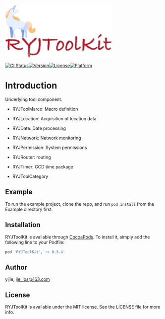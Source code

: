 ![icon_titile](https://github.com/developRen/RYJToolKit/blob/main/icon_titile.png?raw=true)



[![CI Status](https://img.shields.io/travis/developRen/RYJToolKit.svg?style=flat)](https://travis-ci.org/developRen/RYJToolKit)[![Version](https://img.shields.io/cocoapods/v/RYJToolKit.svg?style=flat)](https://cocoapods.org/pods/RYJToolKit)[![License](https://img.shields.io/cocoapods/l/RYJToolKit.svg?style=flat)](https://cocoapods.org/pods/RYJToolKit)[![Platform](https://img.shields.io/cocoapods/p/RYJToolKit.svg?style=flat)](https://cocoapods.org/pods/RYJToolKit)



# Introduction

Underlying tool component.

- RYJToolMarco: Macro definition

- RYJLocation: Acquisition of location data

- RYJDate: Date processing

- RYJNetwork: Network monitoring

- RYJPermission: System permissions

- RYJRouter: routing

- RYJTimer: GCD time package

- RYJToolCategory

  

## Example

To run the example project, clone the repo, and run `pod install` from the Example directory first.



## Installation

RYJToolKit is available through [CocoaPods](https://cocoapods.org). To install
it, simply add the following line to your Podfile:

```ruby
pod 'RYJToolKit','~> 0.3.4'
```



## Author

yijie, jie_ios@163.com



## License

RYJToolKit is available under the MIT license. See the LICENSE file for more info.
